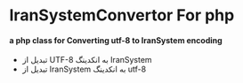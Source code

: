 # IranSystemConvertor For php
#### a php class for Converting utf-8 to IranSystem encoding

- تبدیل از UTF-8 به انکدینگ IranSystem
- تبدیل از IranSystem به انکدینگ utf-8
